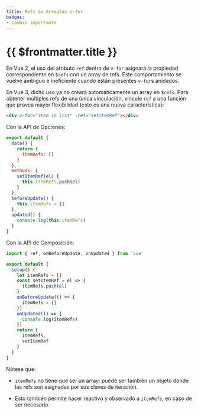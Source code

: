 ```yaml
---
title: Refs de Arreglos v-for
badges:
- cambio importante
---
```


# {{ $frontmatter.title }} <MigrationBadges :badges="$frontmatter.badges" />

En Vue 2, el uso del atributo `ref` dentro de `v-for` asignará la propiedad correspondiente en `$refs` con un array de refs. Este comportamiento se vuelve ambiguo e ineficiente cuando están presentes `v-for`s anidados.

En Vue 3, dicho uso ya no creará automáticamente un array en `$refs`. Para obtener múltiples refs de una única vinculación, vincule `ref` a una función que provea mayor flexibilidad (esto es una nueva característica):

```html
<div v-for="item in list" :ref="setItemRef"></div>
```

Con la API de Opciones:

```js
export default {
  data() {
    return {
      itemRefs: []
    }
  },
  methods: {
    setItemRef(el) {
      this.itemRefs.push(el)
    }
  },
  beforeUpdate() {
    this.itemRefs = []
  },
  updated() {
    console.log(this.itemRefs)
  }
}
```

Con la API de Composición:

```js
import { ref, onBeforeUpdate, onUpdated } from 'vue'

export default {
  setup() {
    let itemRefs = []
    const setItemRef = el => {
      itemRefs.push(el)
    }
    onBeforeUpdate(() => {
      itemRefs = []
    })
    onUpdated(() => {
      console.log(itemRefs)
    })
    return {
      itemRefs,
      setItemRef
    }
  }
}
```

Nótese que:

- `itemRefs` no tiene que ser un array: puede ser también un objeto donde las refs son asignadas por sus claves de iteración.

- Esto también permite hacer reactivo y observado a `itemRefs`, en caso de ser necesario.
